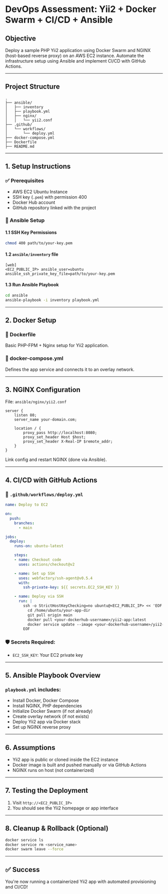 # DevOps Assessment: Yii2 + Docker Swarm + CI/CD + Ansible

## Objective

Deploy a sample PHP Yii2 application using Docker Swarm and NGINX (host-based reverse proxy) on an AWS EC2 instance. Automate the infrastructure setup using Ansible and implement CI/CD with GitHub Actions.

---

## Project Structure

```
.
├── ansible/
│   ├── inventory
│   ├── playbook.yml
│   ├── nginx/
│   │   └── yii2.conf
├── .github/
│   └── workflows/
│       └── deploy.yml
├── docker-compose.yml
├── Dockerfile
├── README.md
```

---

## 1. Setup Instructions

### ✅ Prerequisites

* AWS EC2 Ubuntu Instance
* SSH key (`.pem`) with permission 400
* Docker Hub account
* GitHub repository linked with the project

### 🔧 Ansible Setup

#### 1.1 SSH Key Permissions

```bash
chmod 400 path/to/your-key.pem
```

#### 1.2 `ansible/inventory` file

```
[web]
<EC2_PUBLIC_IP> ansible_user=ubuntu ansible_ssh_private_key_file=path/to/your-key.pem
```

#### 1.3 Run Ansible Playbook

```bash
cd ansible
ansible-playbook -i inventory playbook.yml
```

---

## 2. Docker Setup

### 🔨 Dockerfile

Basic PHP-FPM + Nginx setup for Yii2 application.

### 🐳 docker-compose.yml

Defines the app service and connects it to an overlay network.

---

## 3. NGINX Configuration

File: `ansible/nginx/yii2.conf`

```nginx
server {
    listen 80;
    server_name your-domain.com;

    location / {
        proxy_pass http://localhost:8080;
        proxy_set_header Host $host;
        proxy_set_header X-Real-IP $remote_addr;
    }
}
```

Link config and restart NGINX (done via Ansible).

---

## 4. CI/CD with GitHub Actions

### 🔁 `.github/workflows/deploy.yml`

```yaml
name: Deploy to EC2

on:
  push:
    branches:
      - main

jobs:
  deploy:
    runs-on: ubuntu-latest

    steps:
    - name: Checkout code
      uses: actions/checkout@v2

    - name: Set up SSH
      uses: webfactory/ssh-agent@v0.5.4
      with:
        ssh-private-key: ${{ secrets.EC2_SSH_KEY }}

    - name: Deploy via SSH
      run: |
        ssh -o StrictHostKeyChecking=no ubuntu@<EC2_PUBLIC_IP> << 'EOF'
          cd /home/ubuntu/your-app-dir
          git pull origin main
          docker pull <your-dockerhub-username>/yii2-app:latest
          docker service update --image <your-dockerhub-username>/yii2-app:latest yii2_service
        EOF
```

### 🛡 Secrets Required:

* `EC2_SSH_KEY`: Your EC2 private key

---

## 5. Ansible Playbook Overview

### `playbook.yml` includes:

* Install Docker, Docker Compose
* Install NGINX, PHP dependencies
* Initialize Docker Swarm (if not already)
* Create overlay network (if not exists)
* Deploy Yii2 app via Docker stack
* Set up NGINX reverse proxy

---

## 6. Assumptions

* Yii2 app is public or cloned inside the EC2 instance
* Docker image is built and pushed manually or via GitHub Actions
* NGINX runs on host (not containerized)

---

## 7. Testing the Deployment

1. Visit `http://<EC2_PUBLIC_IP>`
2. You should see the Yii2 homepage or app interface

---

## 8. Cleanup & Rollback (Optional)

```bash
docker service ls
docker service rm <service_name>
docker swarm leave --force
```

---

## ✅ Success

You're now running a containerized Yii2 app with automated provisioning and CI/CD!
